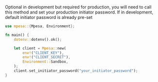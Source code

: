 Optional in development but required for production, you will need to call this method and set your production initiator password.
If in development, default initiator password is already pre-set

```rust
use mpesa::{Mpesa, Environment};

fn main() {
    dotenv::dotenv().ok();

    let client = Mpesa::new(
        env!("CLIENT_KEY"),
        env!("CLIENT_SECRET"),
        Environment::Sandbox,
    );
    client.set_initiator_password("your_initiator_password");
}
```
